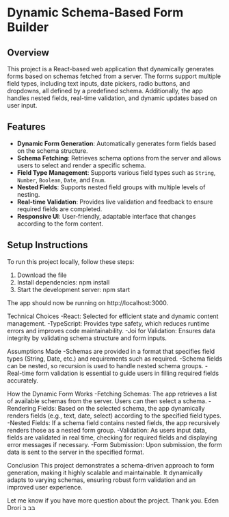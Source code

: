 # Dynamic Schema-Based Form Builder

## Overview
This project is a React-based web application that dynamically generates forms based on schemas fetched from a server.
The forms support multiple field types, including text inputs, date pickers, radio buttons, and dropdowns, all defined by a predefined schema.
Additionally, the app handles nested fields, real-time validation, and dynamic updates based on user input.

## Features

- **Dynamic Form Generation**: Automatically generates form fields based on the schema structure.
- **Schema Fetching**: Retrieves schema options from the server and allows users to select and render a specific schema.
- **Field Type Management**: Supports various field types such as `String`, `Number`, `Boolean`, `Date`, and `Enum`.
- **Nested Fields**: Supports nested field groups with multiple levels of nesting.
- **Real-time Validation**: Provides live validation and feedback to ensure required fields are completed.
- **Responsive UI**: User-friendly, adaptable interface that changes according to the form content.

## Setup Instructions

To run this project locally, follow these steps:
1. Download the file
2. Install dependencies: npm install
3. Start the development server: npm start

The app should now be running on http://localhost:3000.

Technical Choices
-React: Selected for efficient state and dynamic content management.
-TypeScript: Provides type safety, which reduces runtime errors and improves code maintainability.
-Joi for Validation: Ensures data integrity by validating schema structure and form inputs.

Assumptions Made
-Schemas are provided in a format that specifies field types (String, Date, etc.) and requirements such as required.
-Schema fields can be nested, so recursion is used to handle nested schema groups.
-Real-time form validation is essential to guide users in filling required fields accurately.

How the Dynamic Form Works
-Fetching Schemas: The app retrieves a list of available schemas from the server. Users can then select a schema.
-Rendering Fields: Based on the selected schema, the app dynamically renders fields (e.g., text, date, select) according to the specified field types.
-Nested Fields: If a schema field contains nested fields, the app recursively renders those as a nested form group.
-Validation: As users input data, fields are validated in real time, checking for required fields and displaying error messages if necessary.
-Form Submission: Upon submission, the form data is sent to the server in the specified format.

Conclusion
This project demonstrates a schema-driven approach to form generation, making it highly scalable and maintainable.
It dynamically adapts to varying schemas, ensuring robust form validation and an improved user experience.

Let me know if you have more question about the project.
Thank you. Eden Drori
בב
ב


